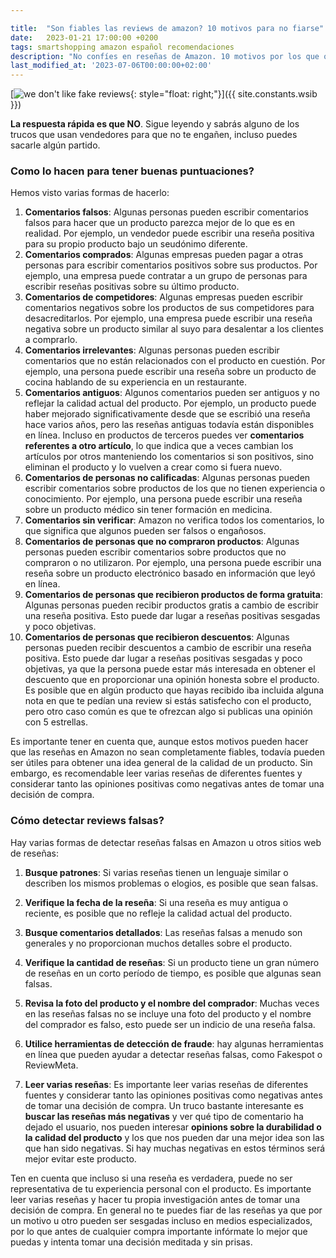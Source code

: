 ```yaml
---

title:  "Son fiables las reviews de amazon? 10 motivos para no fiarse"
date:   2023-01-21 17:00:00 +0200
tags: smartshopping amazon español recomendaciones
description: "No confíes en reseñas de Amazon. 10 motivos por los que opiniones de clientes pueden ser inexactas. Lee entre líneas y busca otras fuentes antes de comprar"
last_modified_at: '2023-07-06T00:00:00+02:00' 
---
```


[![we don't like fake reviews](https://i.imgur.com/OO8VYzAm.png){: style="float: right;"}]({{ site.constants.wsib }})

**La respuesta rápida es que NO**. Sigue leyendo y sabrás alguno de los trucos que usan vendedores para que no te engañen, incluso puedes sacarle algún partido.

### Como lo hacen para tener buenas puntuaciones?

Hemos visto varias formas de hacerlo:

1. **Comentarios falsos**: Algunas personas pueden escribir comentarios falsos para hacer que un producto parezca mejor de lo que es en realidad. Por ejemplo, un vendedor puede escribir una reseña positiva para su propio producto bajo un seudónimo diferente.
2. **Comentarios comprados**: Algunas empresas pueden pagar a otras personas para escribir comentarios positivos sobre sus productos. Por ejemplo, una empresa puede contratar a un grupo de personas para escribir reseñas positivas sobre su último producto.
3. **Comentarios de competidores**: Algunas empresas pueden escribir comentarios negativos sobre los productos de sus competidores para desacreditarlos. Por ejemplo, una empresa puede escribir una reseña negativa sobre un producto similar al suyo para desalentar a los clientes a comprarlo.
4. **Comentarios irrelevantes**: Algunas personas pueden escribir comentarios que no están relacionados con el producto en cuestión. Por ejemplo, una persona puede escribir una reseña sobre un producto de cocina hablando de su experiencia en un restaurante.
5. **Comentarios antiguos**: Algunos comentarios pueden ser antiguos y no reflejar la calidad actual del producto. Por ejemplo, un producto puede haber mejorado significativamente desde que se escribió una reseña hace varios años, pero las reseñas antiguas todavía están disponibles en línea. Incluso en productos de terceros puedes ver **comentarios referentes a otro artículo**, lo que indica que a veces cambian los artículos por otros manteniendo los comentarios si son positivos, sino eliminan el producto y lo vuelven a crear como si fuera nuevo.
6. **Comentarios de personas no calificadas**: Algunas personas pueden escribir comentarios sobre productos de los que no tienen experiencia o conocimiento. Por ejemplo, una persona puede escribir una reseña sobre un producto médico sin tener formación en medicina.
7. **Comentarios sin verificar**: Amazon no verifica todos los comentarios, lo que significa que algunos pueden ser falsos o engañosos.
8. **Comentarios de personas que no compraron productos**: Algunas personas pueden escribir comentarios sobre productos que no compraron o no utilizaron. Por ejemplo, una persona puede escribir una reseña sobre un producto electrónico basado en información que leyó en línea.
9. **Comentarios de personas que recibieron productos de forma gratuita**: Algunas personas pueden recibir productos gratis a cambio de escribir una reseña positiva. Esto puede dar lugar a reseñas positivas sesgadas y poco objetivas.
10. **Comentarios de personas que recibieron descuentos**: Algunas personas pueden recibir descuentos a cambio de escribir una reseña positiva. Esto puede dar lugar a reseñas positivas sesgadas y poco objetivas, ya que la persona puede estar más interesada en obtener el descuento que en proporcionar una opinión honesta sobre el producto. Es posible que en algún producto que hayas recibido iba incluida alguna nota en que te pedían una review si estás satisfecho con el producto, pero otro caso común es que te ofrezcan algo si publicas una opinión con 5 estrellas.

Es importante tener en cuenta que, aunque estos motivos pueden hacer que las reseñas en Amazon no sean completamente fiables, todavía pueden ser útiles para obtener una idea general de la calidad de un producto. Sin embargo, es recomendable leer varias reseñas de diferentes fuentes y considerar tanto las opiniones positivas como negativas antes de tomar una decisión de compra.

### Cómo detectar reviews falsas?

Hay varias formas de detectar reseñas falsas en Amazon u otros sitios web de reseñas:

1. **Busque patrones**: Si varias reseñas tienen un lenguaje similar o describen los mismos problemas o elogios, es posible que sean falsas.

2. **Verifique la fecha de la reseña**: Si una reseña es muy antigua o reciente, es posible que no refleje la calidad actual del producto.

3. **Busque comentarios detallados**: Las reseñas falsas a menudo son generales y no proporcionan muchos detalles sobre el producto.

4. **Verifique la cantidad de reseñas**: Si un producto tiene un gran número de reseñas en un corto período de tiempo, es posible que algunas sean falsas.

5. **Revisa la foto del producto y el nombre del comprador**: Muchas veces en las reseñas falsas no se incluye una foto del producto y el nombre del comprador es falso, esto puede ser un indicio de una reseña falsa.

6. **Utilice herramientas de detección de fraude**: hay algunas herramientas en línea que pueden ayudar a detectar reseñas falsas, como Fakespot o ReviewMeta.

7. **Leer varias reseñas**: Es importante leer varias reseñas de diferentes fuentes y considerar tanto las opiniones positivas como negativas antes de tomar una decisión de compra. Un truco bastante interesante es **buscar las reseñas más negativas** y ver qué tipo de comentario ha dejado el usuario, nos pueden interesar **opinions sobre la durabilidad o la calidad del producto** y los que nos pueden dar una mejor idea son las que han sido negativas. Si hay muchas negativas en estos términos será mejor evitar este producto.

Ten en cuenta que incluso si una reseña es verdadera, puede no ser representativa de tu experiencia personal con el producto. Es importante leer varias reseñas y hacer tu propia investigación antes de tomar una decisión de compra. En general no te puedes fiar de las reseñas ya que por un motivo u otro pueden ser sesgadas incluso en medios especializados, por lo que antes de cualquier compra importante infórmate lo mejor que puedas y intenta tomar una decisión meditada y sin prisas.
